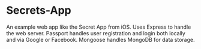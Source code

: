 # Secrets-App
An example web app like the Secret App from iOS.  Uses Express to handle the web server.  Passport handles user registration and login both locally and via Google or Facebook.  Mongoose handles MongoDB for data storage.
